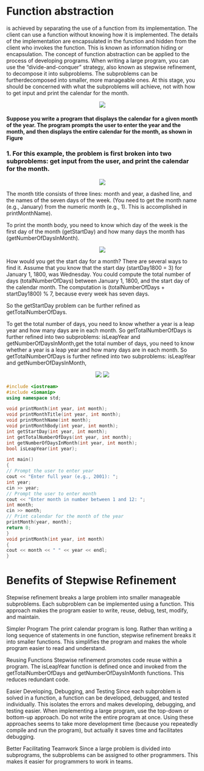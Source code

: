 # Function abstraction 
is achieved by separating the use of a function from its implementation. The client can use a function without knowing how it is implemented. The details of the implementation are encapsulated in the function and hidden from the client who invokes the function. This is known as information hiding or encapsulation. The concept of function abstraction can be applied to the process of developing programs.
When writing a large program, you can use the “divide-and-conquer” strategy, also known as stepwise refinement, to decompose it into subproblems. The subproblems can be furtherdecomposed into smaller, more manageable ones. At this stage, you should be concerned with what the subproblems will achieve, not with how to get input and print the calendar for the month.

<p align="center">
  <img src="https://user-images.githubusercontent.com/77514315/160249528-05361ce5-2570-4704-9bb8-32143bf94fc0.png">
</p>

#### Suppose you write a program that displays the calendar for a given month of the year. The program prompts the user to enter the year and the month, and then displays the entire calendar for the month, as shown in Figure

### 1. For this example, the problem is first broken into two subproblems: get input from the user, and print the calendar for the month.

<p align="center">
  <img src="https://user-images.githubusercontent.com/77514315/160249788-01d0f01f-9112-47b7-b441-8f1483011252.png">
</p>

The month title consists of three lines: month and year, a dashed line, and the names of the seven days of the week. (You need to get the month name (e.g., January) from the numeric month (e.g., 1). This is accomplished in printMonthName). 
  
To print the month body, you need to know which day of the week is the first day of the month (getStartDay) and how many days the month has (getNumberOfDaysInMonth).

<p align="center">
  <img src="https://user-images.githubusercontent.com/77514315/160250147-980ddd9d-86d7-4b2c-80b9-d9d5dfcd1090.png">
</p>

How would you get the start day for a month? There are several ways to find it. Assume that you know that the start day (startDay1800 = 3) for January 1, 1800, was Wednesday. You could compute the total number of days (totalNumberOfDays) between January 1, 1800, and the start day of the calendar month. The computation is (totalNumberOfDays + startDay1800) % 7, because every week has seven days.

So the getStartDay problem can be further refined as getTotalNumberOfDays.

To get the total number of days, you need to know whether a year is a leap year and how many days are in each month. So getTotalNumberOfDays is further refined into two subproblems:
isLeapYear and getNumberOfDaysInMonth,get the total number of days, you need to know whether a year is a leap year and how many days are in each month. So getTotalNumberOfDays is further refined into two subproblems: isLeapYear and getNumberOfDaysInMonth,

<p align="center">
  <img src="https://user-images.githubusercontent.com/77514315/160250298-4161b87d-ae1b-4f99-9b70-b4bfaffa524e.png">
  <img src="https://user-images.githubusercontent.com/77514315/160250316-8dc6b4d7-1fbb-4901-b725-02b31e159648.png">
</p>


```cpp
#include <iostream>
#include <iomanip>
using namespace std;

void printMonth(int year, int month);
void printMonthTitle(int year, int month);
void printMonthName(int month);
void printMonthBody(int year, int month);
int getStartDay(int year, int month);
int getTotalNumberOfDays(int year, int month);
int getNumberOfDaysInMonth(int year, int month);
bool isLeapYear(int year);

int main()
{
// Prompt the user to enter year
cout << "Enter full year (e.g., 2001): ";
int year;
cin >> year;
// Prompt the user to enter month
cout << "Enter month in number between 1 and 12: ";
int month;
cin >> month;
// Print calendar for the month of the year
printMonth(year, month);
return 0;
}
void printMonth(int year, int month)
{
cout << month << " " << year << endl;
}
```

# Benefits of Stepwise Refinement

Stepwise refinement breaks a large problem into smaller manageable subproblems. Each subproblem
can be implemented using a function. This approach makes the program easier to
write, reuse, debug, test, modify, and maintain.

Simpler Program
The print calendar program is long. Rather than writing a long sequence of statements in one
function, stepwise refinement breaks it into smaller functions. This simplifies the program and
makes the whole program easier to read and understand.

Reusing Functions
Stepwise refinement promotes code reuse within a program. The isLeapYear function is defined
once and invoked from the getTotalNumberOfDays and getNumberOfDaysInMonth functions.
This reduces redundant code.

Easier Developing, Debugging, and Testing
Since each subproblem is solved in a function, a function can be developed, debugged, and
tested individually. This isolates the errors and makes developing, debugging, and testing
easier.
When implementing a large program, use the top-down or bottom-up approach. Do not write
the entire program at once. Using these approaches seems to take more development time (because
you repeatedly compile and run the program), but actually it saves time and facilitates debugging.

Better Facilitating Teamwork
Since a large problem is divided into subprograms, the subproblems can be assigned to other
programmers. This makes it easier for programmers to work in teams.


